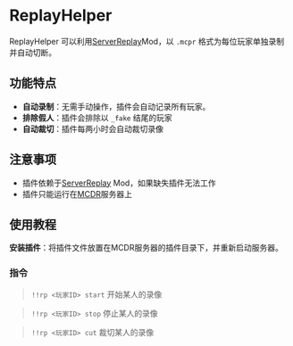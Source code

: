 # ReplayHelper

ReplayHelper 可以利用[ServerReplay](https://modrinth.com/mod/server-replay)Mod，以 `.mcpr` 格式为每位玩家单独录制并自动切断。

## 功能特点

- **自动录制**：无需手动操作，插件会自动记录所有玩家。
- **排除假人**：插件会排除以 `_fake` 结尾的玩家
- **自动裁切**：插件每两小时会自动裁切录像

## 注意事项
- 插件依赖于[ServerReplay](https://modrinth.com/mod/server-replay) Mod，如果缺失插件无法工作
- 插件只能运行在[MCDR](https://mcdreforged.com/)服务器上

## 使用教程

 **安装插件**：将插件文件放置在MCDR服务器的插件目录下，并重新启动服务器。

### 指令

> `!!rp <玩家ID> start` 开始某人的录像

> `!!rp <玩家ID> stop` 停止某人的录像

> `!!rp <玩家ID> cut` 裁切某人的录像

